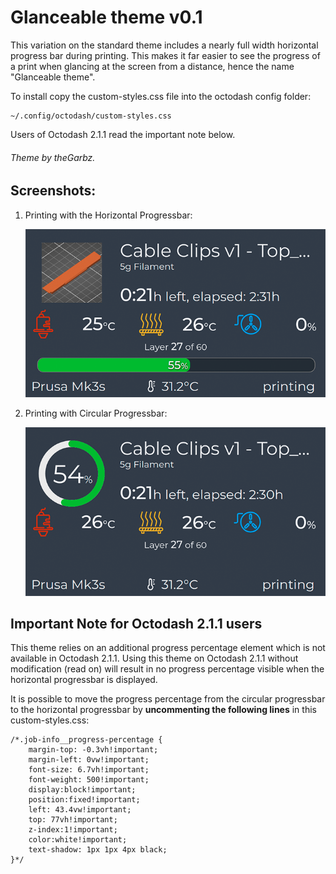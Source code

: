 # Glanceable theme v0.1

This variation on the standard theme includes a nearly full width horizontal progress bar during printing. This makes it far easier to see the progress of a print when glancing at the screen from a distance, hence the name "Glanceable theme". 

To install copy the custom-styles.css file into the octodash config folder:
```
~/.config/octodash/custom-styles.css
```
Users of Octodash 2.1.1 read the important note below. 

###### Theme by theGarbz.

## Screenshots:

1. Printing with the Horizontal Progressbar:

   ![Filament List](screenshots/screenshot_printing_straight.png)

2. Printing with Circular Progressbar:

   ![File List](screenshots/screenshot_printing_circle.png)

## Important Note for Octodash 2.1.1 users

This theme relies on an additional progress percentage element which is not available in Octodash 2.1.1. Using this theme on Octodash 2.1.1 without modification (read on) will result in no progress percentage visible when the horizontal progressbar is displayed. 

It is possible to move the progress percentage from the circular progressbar to the horizontal progressbar by __uncommenting the following lines__ in this custom-styles.css:

```
/*.job-info__progress-percentage {
    margin-top: -0.3vh!important;
    margin-left: 0vw!important;
    font-size: 6.7vh!important;
    font-weight: 500!important;
    display:block!important;
    position:fixed!important;
    left: 43.4vw!important;
    top: 77vh!important;
    z-index:1!important;
    color:white!important;
    text-shadow: 1px 1px 4px black;
}*/
```

